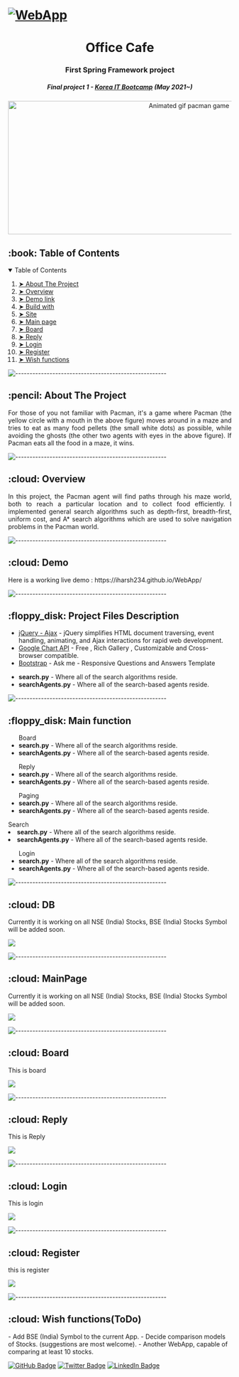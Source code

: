 # [![WebApp](https://user-images.githubusercontent.com/72185011/121700346-c62ecf00-cb0a-11eb-989d-436673587fc4.JPG)](https://www.youtube.com/watch?v=0xvf_GUJjkM)

<h1 align="center"> Office Cafe </h1> 
<h3 align="center"> First Spring Framework project </h3>
<h5 align="center"> Final project 1 - <a href="https://cafe.naver.com/dgceo">Korea IT Bootcamp</a> (May 2021~) </h5>

<p align="center"> 
  <img src="https://user-images.githubusercontent.com/72185011/121696411-0429f400-cb07-11eb-8d8c-9d35b55c83a6.gif" alt="Animated gif pacman game" height="300px" width="800">
</p>


<!-- TABLE OF CONTENTS -->
<h2 id="table-of-contents"> :book: Table of Contents</h2>

<details open="open">
  <summary>Table of Contents</summary>
  <ol>
    <li><a href="#about-the-project"> ➤ About The Project</a></li>
    <li><a href="#overview"> ➤ Overview</a></li>
    <li><a href="#demo"> ➤ Demo link</a></li>
    <li><a href="#buildwith"> ➤ Build with</a></li>
    <li><a href="#db"> ➤ Site </a></li>
    <li><a href="#main"> ➤ Main page </a></li>
    <li><a href="#board"> ➤ Board </a></li>
    <li><a href="#reply"> ➤ Reply </a></li>
    <li><a href="#login"> ➤ Login </a></li>
    <li><a href="#register"> ➤ Register </a></li>
    <li><a href="#todo"> ➤ Wish functions </a></li>
  </ol>
</details>

![-----------------------------------------------------](https://raw.githubusercontent.com/andreasbm/readme/master/assets/lines/rainbow.png)

<!-- ABOUT THE PROJECT -->
<h2 id="about-the-project"> :pencil: About The Project</h2>

<p align="justify"> 
  For those of you not familiar with Pacman, it's a game where Pacman (the yellow circle with a mouth in the above figure) moves around in a maze and tries to eat as many food pellets (the small white dots) as possible, while avoiding the ghosts (the other two agents with eyes in the above figure). If Pacman eats all the food in a maze, it wins.
</p>

![-----------------------------------------------------](https://raw.githubusercontent.com/andreasbm/readme/master/assets/lines/rainbow.png)

<!-- OVERVIEW -->
<h2 id="overview"> :cloud: Overview</h2>

<p align="justify"> 
  In this project, the Pacman agent will find paths through his maze world, both to reach a particular location and to collect food efficiently. I implemented general search algorithms such as depth-first, breadth-first, uniform cost, and A* search algorithms which are used to solve navigation problems in the Pacman world.
</p>

![-----------------------------------------------------](https://raw.githubusercontent.com/andreasbm/readme/master/assets/lines/rainbow.png)

<!-- DEMO -->
<h2 id="demo"> :cloud: Demo</h2>
Here is a working live demo :  https://iharsh234.github.io/WebApp/

![-----------------------------------------------------](https://raw.githubusercontent.com/andreasbm/readme/master/assets/lines/rainbow.png)
<!-- PROJECT FILES DESCRIPTION -->
<h2 id="buildwith"> :floppy_disk: Project Files Description</h2>

- [jQuery - Ajax](http://www.w3schools.com/jquery/jquery_ref_ajax.asp) - jQuery simplifies HTML document traversing, event handling, animating, and Ajax interactions for rapid web development.
- [Google Chart API](https://developers.google.com/chart/interactive/docs/quick_start) - Free , Rich Gallery , Customizable and Cross-browser compatible.
- [Bootstrap](https://themeforest.net/item/ask-me-responsive-questions-and-answers-template/6357488) - Ask me - Responsive Questions and Answers Template

<ul>
  <li><b>search.py</b> - Where all of the search algorithms reside.</li>
  <li><b>searchAgents.py</b> - Where all of the search-based agents reside.</li>
</ul>


![-----------------------------------------------------](https://raw.githubusercontent.com/andreasbm/readme/master/assets/lines/rainbow.png)

<!-- PROJECT FILES DESCRIPTION -->
<h2 id="buildwith"> :floppy_disk: Main function</h2>

<ul>
  Board
  <li><b>search.py</b> - Where all of the search algorithms reside.</li>
  <li><b>searchAgents.py</b> - Where all of the search-based agents reside.</li>
</ul>
  
<ul>  
  Reply
  <li><b>search.py</b> - Where all of the search algorithms reside.</li>
  <li><b>searchAgents.py</b> - Where all of the search-based agents reside.</li>
</ul>
  
<ul>
  Paging
  <li><b>search.py</b> - Where all of the search algorithms reside.</li>
  <li><b>searchAgents.py</b> - Where all of the search-based agents reside.</li>
</ul>  
  Search
  <li><b>search.py</b> - Where all of the search algorithms reside.</li>
  <li><b>searchAgents.py</b> - Where all of the search-based agents reside.</li>
</ul>

<ul>  
  Login
  <li><b>search.py</b> - Where all of the search algorithms reside.</li>
  <li><b>searchAgents.py</b> - Where all of the search-based agents reside.</li>
</ul>


![-----------------------------------------------------](https://raw.githubusercontent.com/andreasbm/readme/master/assets/lines/rainbow.png)
<!-- DEMO -->
<h2 id="db"> :cloud: DB</h2>
Currently it is working on all NSE (India) Stocks, BSE (India) Stocks Symbol will be added soon.

![](https://iharsh234.github.io/WebApp/images/demo/web_app_face.JPG)

![-----------------------------------------------------](https://raw.githubusercontent.com/andreasbm/readme/master/assets/lines/rainbow.png)

<!-- DEMO -->
<h2 id="main"> :cloud: MainPage</h2>
Currently it is working on all NSE (India) Stocks, BSE (India) Stocks Symbol will be added soon.

![](https://iharsh234.github.io/WebApp/images/demo/web_app_face.JPG)

![-----------------------------------------------------](https://raw.githubusercontent.com/andreasbm/readme/master/assets/lines/rainbow.png)

<!-- DEMO -->
<h2 id="board"> :cloud: Board</h2>
This is board

![](https://iharsh234.github.io/WebApp/images/demo/web_app_face.JPG)

![-----------------------------------------------------](https://raw.githubusercontent.com/andreasbm/readme/master/assets/lines/rainbow.png)

<h2 id="reply"> :cloud: Reply</h2>
This is Reply

![](https://iharsh234.github.io/WebApp/images/demo/web_app_face.JPG)

![-----------------------------------------------------](https://raw.githubusercontent.com/andreasbm/readme/master/assets/lines/rainbow.png)

<!-- DEMO -->
<h2 id="login"> :cloud: Login</h2>
This is login

![](https://iharsh234.github.io/WebApp/images/demo/web_app_face.JPG)

![-----------------------------------------------------](https://raw.githubusercontent.com/andreasbm/readme/master/assets/lines/rainbow.png)

<!-- DEMO -->
<h2 id="register"> :cloud: Register</h2>
this is register


![](https://iharsh234.github.io/WebApp/images/demo/web_app_face.JPG)

![-----------------------------------------------------](https://raw.githubusercontent.com/andreasbm/readme/master/assets/lines/rainbow.png)

<h2 id="todo"> :cloud: Wish functions(ToDo)</h2>
- Add BSE (India) Symbol to the current App.
- Decide comparison models of Stocks. (suggestions are most welcome).
- Another WebApp, capable of comparing at least 10 stocks.

[![GitHub Badge](https://img.shields.io/badge/GitHub-100000?style=for-the-badge&logo=github&logoColor=white)](https://github.com/ma-shamshiri)
[![Twitter Badge](https://img.shields.io/badge/Twitter-1DA1F2?style=for-the-badge&logo=twitter&logoColor=white)](https://twitter.com/ma_shamshiri)
[![LinkedIn Badge](https://img.shields.io/badge/LinkedIn-0077B5?style=for-the-badge&logo=linkedin&logoColor=white)](https://www.linkedin.com/in/ma-shamshiri)
